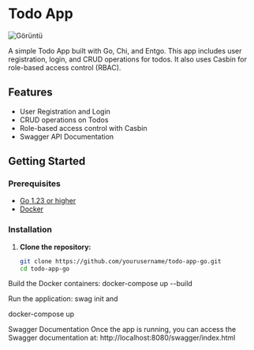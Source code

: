 # Todo App

![Görüntü](./Ekran_goruntusu_2024-10-12_012504.png)

A simple Todo App built with Go, Chi, and Entgo. This app includes user registration, login, and CRUD operations for todos. It also uses Casbin for role-based access control (RBAC).

## Features
- User Registration and Login
- CRUD operations on Todos
- Role-based access control with Casbin
- Swagger API Documentation

## Getting Started

### Prerequisites
- [Go 1.23 or higher](https://golang.org/doc/install)
- [Docker](https://www.docker.com/get-started)

### Installation

1. **Clone the repository:**
   ```bash
   git clone https://github.com/yourusername/todo-app-go.git
   cd todo-app-go
Build the Docker containers:
docker-compose up --build

Run the application:
swag init and 

docker-compose up

Swagger Documentation
Once the app is running, you can access the Swagger documentation at:
http://localhost:8080/swagger/index.html


